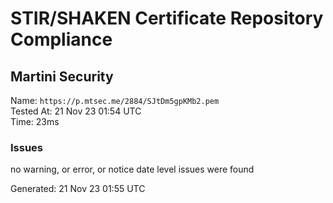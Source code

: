 # STIR/SHAKEN Certificate Repository Compliance

## Martini Security

Name: `https://p.mtsec.me/2884/SJtDm5gpKMb2.pem`\
Tested At: 21 Nov 23 01:54 UTC\
Time: 23ms

### Issues

no warning, or error, or notice date level issues were found

Generated: 21 Nov 23 01:55 UTC